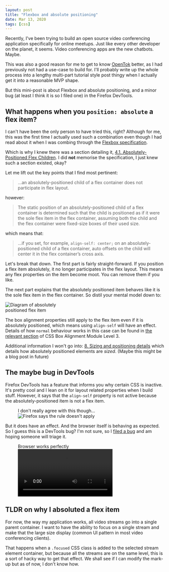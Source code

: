 ```yaml
---
layout: post
title: "Flexbox and absolute positioning"
date: Mar 13, 2020
tags: [css]
---
```

Recently, I've been trying to build an open source video conferencing application specifically for online meetups. Just like every other developer on the planet, it seems. Video conferencing apps are the new chatbots. Maybe.

This was also a good reason for me to get to know [OpenTok](https://tokbox.com/developer/guides/basics/) better, as I had previously not had a use-case to build for. I'll probably write up the whole process into a lengthy multi-part tutorial style post thingy when I actually get it into a reasonable MVP shape.

But this mini-post is about Flexbox and absolute positioning, and a minor bug (at least I think it is so I filed one) in the Firefox DevTools.

## What happens when you `position: absolute` a flex item?

I can't have been the only person to have tried this, right? Although for me, this was the first time I actually used such a combination even though I had read about it when I was combing through the [Flexbox specification](https://www.w3.org/TR/css-flexbox-1/).

Which is why I knew there was a section detailing it, [4.1. Absolutely-Positioned Flex Children](https://www.w3.org/TR/css-flexbox-1/#abspos-items). I did **not** memorise the specification, I just knew such a section existed, okay?

Let me lift out the key points that I find most pertinent:

> …an absolutely-positioned child of a flex container does not participate in flex layout.

however:

> The static position of an absolutely-positioned child of a flex container is determined such that the child is positioned as if it were the sole flex item in the flex container, assuming both the child and the flex container were fixed-size boxes of their used size.

which means that:

> …if you set, for example, `align-self: center;` on an absolutely-positioned child of a flex container, auto offsets on the child will center it in the flex container’s cross axis. 

Let's break that down. The first part is fairly straight-forward. If you position a flex item absolutely, it no longer participates in the flex layout. This means any flex properties on the item become moot. You can remove them if you like.

The next part explains that the absolutely positioned item behaves like it is the sole flex item in the flex container. So distil your mental model down to:

<img style="max-width:15em" src="{{ site.url }}/assets/images/posts/flexbox-absolute/mental-model.svg" alt="Diagram of absolutely positioned flex item">

The box alignment properties still apply to the flex item even if it is absolutely positioned, which means using `align-self` will have an effect. Details of how `normal` behaviour works in this case can be found in [the relevant section](https://www.w3.org/TR/css-align-3/#propdef-align-self) of CSS Box Alignment Module Level 3.

Additional information I won't go into: [8. Sizing and positioning details](https://www.w3.org/TR/css-position-3/#size-and-position-details) which details how absolutely positioned elements are *sized*. (Maybe this might be a blog post in future)

## The maybe bug in DevTools

Firefox DevTools has a feature that informs you why certain CSS is inactive. It's pretty cool and I lean on it for layout related properties when I build stuff. However, it says that the `align-self` property is not active because the absolutely-positioned item is not a flex item.

<figure>
    <figcaption>I don't really agree with this though…</figcaption>
    <img srcset="{{ site.url }}/assets/images/posts/flexbox-absolute/inactive-480.jpg 480w, {{ site.url }}/assets/images/posts/flexbox-absolute/inactive-640.jpg 640w, {{ site.url }}/assets/images/posts/flexbox-absolute/inactive-960.jpg 960w, {{ site.url }}/assets/images/posts/flexbox-absolute/inactive-1280.jpg 1280w" sizes="(max-width: 400px) 100vw, (max-width: 960px) 75vw, 640px" src="{{ site.url }}/assets/images/posts/flexbox-absolute/inactive-640.jpg" alt="Firefox says the rule doesn't apply">
</figure>

But it does have an effect. And the browser itself is behaving as expected. So I guess this is a DevTools bug? I'm not sure, so I [filed a bug](https://bugzilla.mozilla.org/show_bug.cgi?id=1622176) and am hoping someone will triage it.

<figure>
    <figcaption>Browser works perfectly</figcaption>
    <video src="{{ site.url }}/assets/videos/abs-flex.mp4" controls loop autoplay></video>
</figure>

## TLDR on why I absoluted a flex item

For now, the way my application works, all video streams go into a single parent container. I want to have the ability to focus on a single stream and make that the large size display (common UI pattern in most video conferencing clients).

That happens when a `.focused` CSS class is added to the selected stream element container, but because all the streams are on the same level, this is a sort of hacky way to get that effect. We shall see if I can modify the mark-up but as of now, I don't know how.